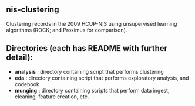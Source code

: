 ## nis-clustering

Clustering records in the 2009 HCUP-NIS using unsupervised learning algorithms (ROCK; and Proximus for comparison).

## Directories (each has README with further detail):
* **analysis** : directory containing script that performs clustering
* **eda** : directory containing script that performs exploratory analysis, and codebook
* **munging** : directory containing scripts that perform data ingest, cleaning, feature creation, etc.
